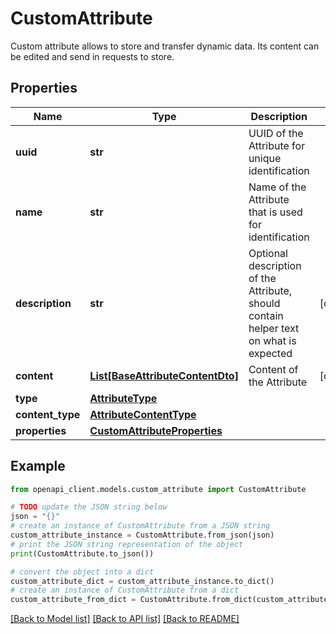# CustomAttribute

Custom attribute allows to store and transfer dynamic data. Its content can be edited and send in requests to store.

## Properties

Name | Type | Description | Notes
------------ | ------------- | ------------- | -------------
**uuid** | **str** | UUID of the Attribute for unique identification | 
**name** | **str** | Name of the Attribute that is used for identification | 
**description** | **str** | Optional description of the Attribute, should contain helper text on what is expected | [optional] 
**content** | [**List[BaseAttributeContentDto]**](BaseAttributeContentDto.md) | Content of the Attribute | [optional] 
**type** | [**AttributeType**](AttributeType.md) |  | 
**content_type** | [**AttributeContentType**](AttributeContentType.md) |  | 
**properties** | [**CustomAttributeProperties**](CustomAttributeProperties.md) |  | 

## Example

```python
from openapi_client.models.custom_attribute import CustomAttribute

# TODO update the JSON string below
json = "{}"
# create an instance of CustomAttribute from a JSON string
custom_attribute_instance = CustomAttribute.from_json(json)
# print the JSON string representation of the object
print(CustomAttribute.to_json())

# convert the object into a dict
custom_attribute_dict = custom_attribute_instance.to_dict()
# create an instance of CustomAttribute from a dict
custom_attribute_from_dict = CustomAttribute.from_dict(custom_attribute_dict)
```
[[Back to Model list]](../README.md#documentation-for-models) [[Back to API list]](../README.md#documentation-for-api-endpoints) [[Back to README]](../README.md)


